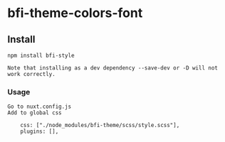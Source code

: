 # bfi-theme-colors-font

## Install

```
npm install bfi-style
```

```
Note that installing as a dev dependency --save-dev or -D will not work correctly.

```

### Usage

```
Go to nuxt.config.js
Add to global css

    css: ["./node_modules/bfi-theme/scss/style.scss"],
    plugins: [],


```

<!-- ### Compiles and minifies for production

```
npm run build
```

### Lints and fixes files

```
npm run lint
```

### Customize configuration -->

<!-- See [Configuration Reference](https://cli.vuejs.org/config/).
"# publish-test"
"# publish-test" -->
